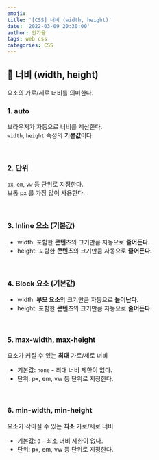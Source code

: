 ```yaml
---
emoji:
title: '[CSS] 너비 (width, height)'
date: '2022-03-09 20:30:00'
author: 안가을
tags: web css
categories: CSS
---
```


## 💙 너비 (width, height)

요소의 가로/세로 너비를 의미한다.

### 1. auto

브라우저가 자동으로 너비를 계산한다.<br />
`width`, `height` 속성의 **기본값**이다.

<br />

### 2. 단위

`px`, `em`, `vw` 등 단위로 지정한다.<br />
보통 px 를 가장 많이 사용한다.

<br />

### 3. Inline 요소 (기본값)

- width: 포함한 **콘텐츠**의 크기만큼 자동으로 **줄어든다.**
- height: 포함한 **콘텐츠**의 크기만큼 자동으로 **줄어든다.**

<br />

### 4. Block 요소 (기본값)

- width: **부모 요소**의 크기만큼 자동으로 **늘어난다.**
- height: 포함한 **콘텐츠**의 크기만큼 자동으로 **줄어든다.**

<br />

### 5. max-width, max-height

요소가 커질 수 있는 **최대** 가로/세로 너비

- 기본값: `none` - 최대 너비 제한이 없다.
- 단위: px, em, vw 등 단위로 지정한다.

<br />

### 6. min-width, min-height

요소가 작아질 수 있는 **최소** 가로/세로 너비

- 기본값: `0` - 최소 너비 제한이 없다.
- 단위: px, em, vw 등 단위로 지정한다.

```toc

```

